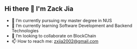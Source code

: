 ## Hi there 👋 I'm Zack Jia

- 🔭 I’m currently pursuing my master degree in NUS
- 🌱 I’m currently learning Software Development and Backend Technologies
- 👯 I’m looking to collaborate on BlockChain
- 📫 How to reach me: zxjia2002@gmail.com

<!--
**KeepAndWin/KeepAndWin** is a ✨ _special_ ✨ repository because its `README.md` (this file) appears on your GitHub profile.

Here are some ideas to get you started:

- 🤔 I’m looking for help with ...
- 💬 Ask me about ...

- 😄 Pronouns: ...
- ⚡ Fun fact: ...
-->
